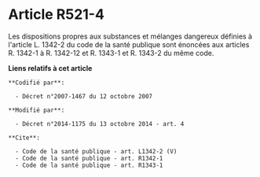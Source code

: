 # Article R521-4

Les dispositions propres aux substances et mélanges dangereux définies à l'article L. 1342-2 du code de la santé publique
sont énoncées aux articles R. 1342-1 à R. 1342-12 et R. 1343-1 et R. 1343-2 du même code.

**Liens relatifs à cet article**

	**Codifié par**:

	  - Décret n°2007-1467 du 12 octobre 2007

	**Modifié par**:

	  - Décret n°2014-1175 du 13 octobre 2014 - art. 4

	**Cite**:

	  - Code de la santé publique - art. L1342-2 (V)
	  - Code de la santé publique - art. R1342-1
	  - Code de la santé publique - art. R1343-1
